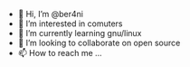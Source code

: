 - 👋 Hi, I’m @ber4ni
- 👀 I’m interested in comuters
- 🌱 I’m currently learning gnu/linux
- 💞️ I’m looking to collaborate on open source
- 📫 How to reach me ...

<!---
ber4ni/ber4ni is a ✨ special ✨ repository because its `README.md` (this file) appears on your GitHub profile.
You can click the Preview link to take a look at your changes.
--->
